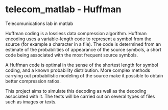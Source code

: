 # telecom_matlab - Huffman
Telecomunications lab in matlab

Huffman coding is a lossless data compression algorithm. Huffman encoding uses a variable-length code to represent a symbol from the source (for example a character in a file). The code is determined from an estimate of the probabilities of appearance of the source symbols, a short code being associated with the most frequent source symbols.

A Huffman code is optimal in the sense of the shortest length for symbol coding, and a known probability distribution. More complex methods carrying out probabilistic modeling of the source make it possible to obtain better compression ratios.

This project aims to simulate this decoding as well as the decoding associated with it. The tests will be carried out on several types of files such as images or texts.
